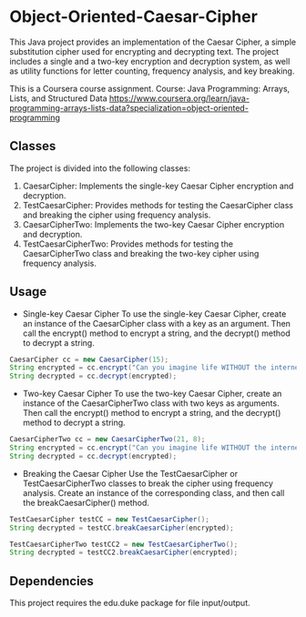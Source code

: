 # Object-Oriented-Caesar-Cipher
This Java project provides an implementation of the Caesar Cipher, a simple substitution cipher used for encrypting and decrypting text. The project includes a single and a two-key encryption and decryption system, as well as utility functions for letter counting, frequency analysis, and key breaking.

This is a Coursera course assignment. 
Course: Java Programming: Arrays, Lists, and Structured Data 
https://www.coursera.org/learn/java-programming-arrays-lists-data?specialization=object-oriented-programming

## Classes
The project is divided into the following classes:

1. CaesarCipher: Implements the single-key Caesar Cipher encryption and decryption.
2. TestCaesarCipher: Provides methods for testing the CaesarCipher class and breaking the cipher using frequency analysis.
3. CaesarCipherTwo: Implements the two-key Caesar Cipher encryption and decryption.
4. TestCaesarCipherTwo: Provides methods for testing the CaesarCipherTwo class and breaking the two-key cipher using frequency analysis.

## Usage
- Single-key Caesar Cipher
To use the single-key Caesar Cipher, create an instance of the CaesarCipher class with a key as an argument. Then call the encrypt() method to encrypt a string, and the decrypt() method to decrypt a string.

```java
CaesarCipher cc = new CaesarCipher(15);
String encrypted = cc.encrypt("Can you imagine life WITHOUT the internet AND computers in your pocket?");
String decrypted = cc.decrypt(encrypted);
```

- Two-key Caesar Cipher
To use the two-key Caesar Cipher, create an instance of the CaesarCipherTwo class with two keys as arguments. Then call the encrypt() method to encrypt a string, and the decrypt() method to decrypt a string.

```java
CaesarCipherTwo cc = new CaesarCipherTwo(21, 8);
String encrypted = cc.encrypt("Can you imagine life WITHOUT the internet AND computers in your pocket?");
String decrypted = cc.decrypt(encrypted);
```

- Breaking the Caesar Cipher
Use the TestCaesarCipher or TestCaesarCipherTwo classes to break the cipher using frequency analysis. Create an instance of the corresponding class, and then call the breakCaesarCipher() method.

```java
TestCaesarCipher testCC = new TestCaesarCipher();
String decrypted = testCC.breakCaesarCipher(encrypted);
```

```java
TestCaesarCipherTwo testCC2 = new TestCaesarCipherTwo();
String decrypted = testCC2.breakCaesarCipher(encrypted);
```

## Dependencies
This project requires the edu.duke package for file input/output.
